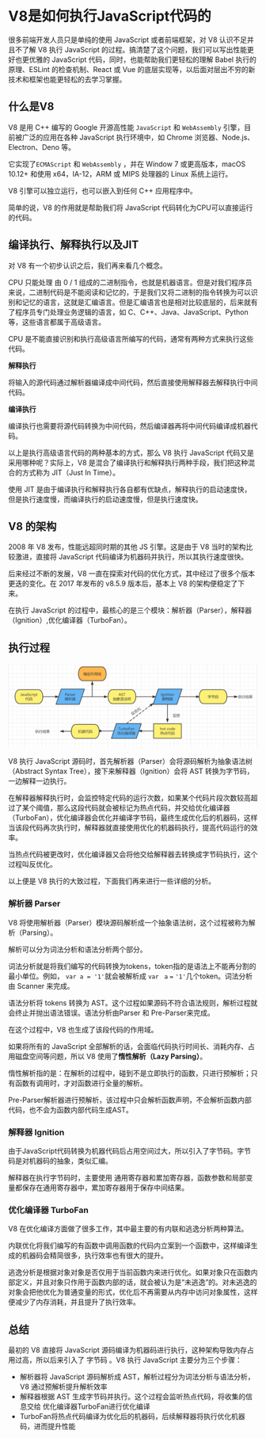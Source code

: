 # V8是如何执行JavaScript代码的

很多前端开发人员只是单纯的使用 JavaScript 或者前端框架，对 V8 认识不足并且不了解 V8 执行 JavaScript 的过程。搞清楚了这个问题，我们可以写出性能更好也更优雅的 JavaScript 代码，同时，也能帮助我们更轻松的理解 Babel 执行的原理、ESLint 的检查机制、React 或 Vue 的底层实现等，以后面对层出不穷的新技术和框架也能更轻松的去学习掌握。

## 什么是V8

V8 是用 C++ 编写的 Google 开源高性能 `JavaScript` 和 `WebAssembly` 引擎，目前被广泛的应用在各种 JavaScript 执行环境中，如 Chrome 浏览器、Node.js、Electron、Deno 等。

它实现了`ECMAScript` 和 `WebAssembly` ，并在 Window 7 或更高版本，macOS 10.12+ 和使用 x64，IA-12，ARM 或 MIPS 处理器的 Linux 系统上运行。

V8 引擎可以独立运行，也可以嵌入到任何 C++ 应用程序中。

简单的说，V8 的作用就是帮助我们将 JavaScript 代码转化为CPU可以直接运行的代码。

## 编译执行、解释执行以及JIT

对 V8 有一个初步认识之后，我们再来看几个概念。

CPU 只能处理 由 0 / 1 组成的二进制指令，也就是机器语言。但是对我们程序员来说，二进制代码是不能阅读和记忆的，于是我们又将二进制的指令转换为可以识别和记忆的语言，这就是汇编语言。但是汇编语言也是相对比较底层的，后来就有了程序员专门处理业务逻辑的语言，如 C、C++、Java、JavaScript、Python 等，这些语言都属于高级语言。

CPU 是不能直接识别和执行高级语言所编写的代码，通常有两种方式来执行这些代码。

**解释执行**

将输入的源代码通过解析器编译成中间代码，然后直接使用解释器去解释执行中间代码。

**编译执行**

编译执行也需要将源代码转换为中间代码，然后编译器再将中间代码编译成机器代码。

以上是执行高级语言代码的两种基本的方式，那么 V8 执行 JavaScript 代码又是采用哪种呢？实际上，V8 是混合了编译执行和解释执行两种手段，我们把这种混合的方式称为 JIT（Just In Time）。

使用 JIT 是由于编译执行和解释执行各自都有优缺点，解释执行的启动速度快，但是执行速度慢，而编译执行的启动速度慢，但是执行速度快。

## V8 的架构

2008 年 V8 发布，性能远超同时期的其他 JS 引擎。这是由于 V8 当时的架构比较激进，直接将 JavaScript 代码编译为机器码并执行，所以其执行速度很快。

后来经过不断的发展，V8 一直在探索对代码的优化方式，其中经过了很多个版本更迭的变化。在 2017 年发布的 v8.5.9 版本后，基本上 V8 的架构便稳定了下来。

在执行 JavaScript 的过程中，最核心的是三个模块：解析器（Parser），解释器（Ignition）,优化编译器（TurboFan）。

## 执行过程

![](.\img\v8.png)

V8 执行 JavaScript 源码时，首先解析器（Parser）会将源码解析为抽象语法树（Abstract Syntax Tree），接下来解释器（Ignition）会将 AST 转换为字节码，一边解释一边执行。

在解释器解释执行时，会监控特定代码的运行次数，如果某个代码片段次数较高超过了某个阈值，那么这段代码就会被标记为热点代码，并交给优化编译器（TurboFan），优化编译器会优化并编译字节码，最终生成优化后的机器码，这样当该段代码再次执行时，解释器就直接使用优化的机器码执行，提高代码运行的效率。

当热点代码被更改时，优化编译器又会将他交给解释器去转换成字节码执行，这个过程叫反优化。

以上便是 V8 执行的大致过程，下面我们再来进行一些详细的分析。

### 解析器 Parser

V8 将使用解析器（Parser）模块源码解析成一个抽象语法树，这个过程被称为解析（Parsing）。

解析可以分为词法分析和语法分析两个部分。

词法分析就是将我们编写的代码转换为tokens，token指的是语法上不能再分割的最小单位。例如， `var a = '1'`就会被解析成 `var ` `a` `=` `'1'`几个token。词法分析由 Scanner 来完成。

语法分析将 tokens 转换为 AST。这个过程如果源码不符合语法规则，解析过程就会终止并抛出语法错误。语法分析由Parser 和 Pre-Parser来完成。

在这个过程中，V8 也生成了该段代码的作用域。

如果将所有的 JavaScript 全部解析的话，会面临代码执行时间长、消耗内存、占用磁盘空间等问题，所以 V8 使用了**惰性解析（Lazy Parsing）**。

惰性解析指的是：在解析的过程中，碰到不是立即执行的函数，只进行预解析；只有函数有调用时，才对函数进行全量的解析。

Pre-Parser解析器进行预解析，该过程中只会解析函数声明，不会解析函数内部代码，也不会为函数内部代码生成AST。

### 解释器 Ignition

由于JavaScript代码转换为机器代码后占用空间过大，所以引入了字节码。字节码是对机器码的抽象，类似汇编。

解释器在执行字节码时，主要使用 通用寄存器和累加寄存器，函数参数和局部变量都保存在通用寄存器中，累加寄存器用于保存中间结果。

### 优化编译器 TurboFan

V8 在优化编译方面做了很多工作，其中最主要的有内联和逃逸分析两种算法。

内联优化将我们编写的有函数中调用函数的代码内立案到一个函数中，这样编译生成的机器码会精简很多，执行效率也有很大的提升。

逃逸分析是根据对象对象是否仅用于当前函数内来进行优化。如果对象只在函数内部定义，并且对象只作用于函数内部的话，就会被认为是“未逃逸”的。对未逃逸的对象会把他优化为普通变量的形式，优化后不再需要从内存中访问对象属性，这样便减少了内存消耗，并且提升了执行效率。

## 总结

最初的 V8 直接将 JavaScript 源码编译为机器码进行执行，这种架构导致内存占用过高，所以后来引入了 字节码 。V8 执行 JavaScript 主要分为三个步骤：

- 解析器将 JavaScript 源码解析成 AST，解析过程分为词法分析与语法分析，V8 通过预解析提升解析效率
- 解释器根据 AST 生成字节码并执行。这个过程会监听热点代码，将收集的信息交给 优化编译器TurboFan进行优化编译
- TurboFan将热点代码编译为优化后的机器码，后续解释器将执行优化机器码，进而提升性能


